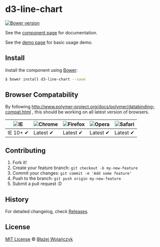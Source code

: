 d3-line-chart
=====

[![Bower version](https://badge.fury.io/bo/d3-line-chart.svg)](http://badge.fury.io/bo/d3-line-chart)

See the [component page](https://polymoar.github.io/components/d3-line-chart) for documentation.

See the [demo page](https://polymoar.github.io/components/d3-line-chart/demo.html) for basic usage demo.

## Install

Install the component using [Bower](http://bower.io/):

```sh
$ bower install d3-line-chart --save
```

## Browser Compatability

By following http://www.polymer-project.org/docs/polymer/databinding-compat.html ,
this should be working on all latest version of browsers.

![IE](https://raw.github.com/paulirish/browser-logos/master/internet-explorer/internet-explorer_48x48.png) | ![Chrome](https://raw.github.com/paulirish/browser-logos/master/chrome/chrome_48x48.png) | ![Firefox](https://raw.github.com/paulirish/browser-logos/master/firefox/firefox_48x48.png) | ![Opera](https://raw.github.com/paulirish/browser-logos/master/opera/opera_48x48.png) | ![Safari](https://raw.github.com/paulirish/browser-logos/master/safari/safari_48x48.png)
--- | --- | --- | --- | --- |
IE 10+ ✔ | Latest ✔ | Latest ✔ | Latest ✔ | Latest ✔ |

## Contributing

1. Fork it!
2. Create your feature branch: `git checkout -b my-new-feature`
3. Commit your changes: `git commit -m 'Add some feature'`
4. Push to the branch: `git push origin my-new-feature`
5. Submit a pull request :D

## History

For detailed changelog, check [Releases](https://github.com/polymoar/d3-line-chart/releases).

## License

[MIT License](http://opensource.org/licenses/MIT) © [Błażej Wolańczyk](https://github.com/Junikorn)
